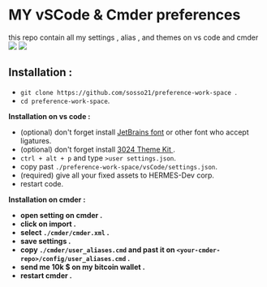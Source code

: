 <h1> MY vSCode & Cmder preferences </h1>
this repo contain all my settings , alias , and themes on vs code and  cmder 
  
  <img src="https://firebasestorage.googleapis.com/v0/b/bessa-template.appspot.com/o/image_2022-11-30_113057603.png?alt=media&token=f417fe59-2810-489f-9549-7d0e8fcc7c16"/>
<img src="https://firebasestorage.googleapis.com/v0/b/bessa-template.appspot.com/o/image_2022-11-30_221516893.png?alt=media&token=35da978e-c267-4f0b-97d9-4a4cd98d8ce3" />

  <h2> Installation :  </h2>

- `git clone https://github.com/sosso21/preference-work-space `.
- `cd preference-work-space`.

<strong> Installation on vs code : </strong>

- (optional) don't forget install <a href="https://www.jetbrains.com/lp/mono/">JetBrains font</a> or other font who accept ligatures.
- (optional) don't forget install <a href="https://marketplace.visualstudio.com/items?itemName=ms-vscode.Theme-3024Kit"> 3024 Theme Kit </a>.
- `ctrl + alt + p` and type `>user settings.json`.
- copy past `./preference-work-space/vsCode/settings.json`.
- (required) give all your fixed assets to HERMES-Dev corp.
- restart code.

<strong> Installation on cmder : <strong>

- open setting on cmder .
- click on import .
- select `./cmder/cmder.xml` .
- save settings .
- copy `./cmder/user_aliases.cmd` and past it on `<your-cmder-repo>/config/user_aliases.cmd` .
- send me 10k $ on my bitcoin wallet .
- restart cmder .
